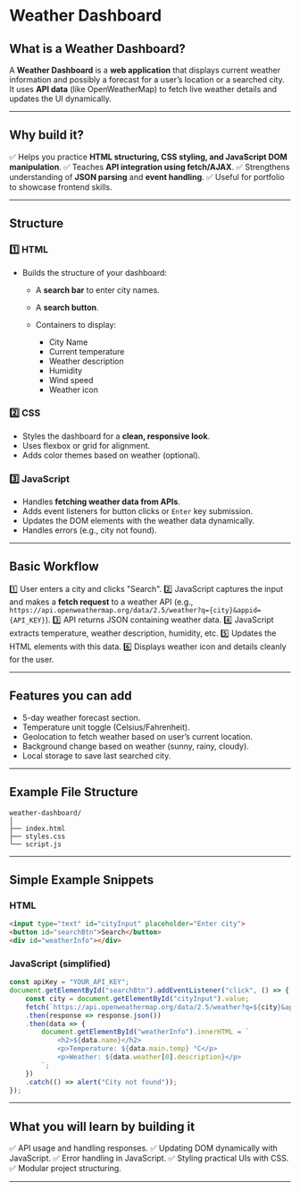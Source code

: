 # Weather Dashboard

## What is a Weather Dashboard?

A **Weather Dashboard** is a **web application** that displays current weather information and possibly a forecast for a user’s location or a searched city. It uses **API data** (like OpenWeatherMap) to fetch live weather details and updates the UI dynamically.

---

## Why build it?

✅ Helps you practice **HTML structuring, CSS styling, and JavaScript DOM manipulation**.
✅ Teaches **API integration using fetch/AJAX**.
✅ Strengthens understanding of **JSON parsing** and **event handling**.
✅ Useful for portfolio to showcase frontend skills.

---

## Structure

### 1️⃣ HTML

* Builds the structure of your dashboard:

  * A **search bar** to enter city names.
  * A **search button**.
  * Containers to display:

    * City Name
    * Current temperature
    * Weather description
    * Humidity
    * Wind speed
    * Weather icon

### 2️⃣ CSS

* Styles the dashboard for a **clean, responsive look**.
* Uses flexbox or grid for alignment.
* Adds color themes based on weather (optional).

### 3️⃣ JavaScript

* Handles **fetching weather data from APIs**.
* Adds event listeners for button clicks or `Enter` key submission.
* Updates the DOM elements with the weather data dynamically.
* Handles errors (e.g., city not found).

---

## Basic Workflow

1️⃣ User enters a city and clicks "Search".
2️⃣ JavaScript captures the input and makes a **fetch request** to a weather API (e.g., `https://api.openweathermap.org/data/2.5/weather?q={city}&appid={API_KEY}`).
3️⃣ API returns JSON containing weather data.
4️⃣ JavaScript extracts temperature, weather description, humidity, etc.
5️⃣ Updates the HTML elements with this data.
6️⃣ Displays weather icon and details cleanly for the user.

---

## Features you can add

* 5-day weather forecast section.
* Temperature unit toggle (Celsius/Fahrenheit).
* Geolocation to fetch weather based on user’s current location.
* Background change based on weather (sunny, rainy, cloudy).
* Local storage to save last searched city.

---

## Example File Structure

```
weather-dashboard/
│
├── index.html
├── styles.css
└── script.js
```

---

## Simple Example Snippets

### HTML

```html
<input type="text" id="cityInput" placeholder="Enter city">
<button id="searchBtn">Search</button>
<div id="weatherInfo"></div>
```

### JavaScript (simplified)

```javascript
const apiKey = "YOUR_API_KEY";
document.getElementById("searchBtn").addEventListener("click", () => {
    const city = document.getElementById("cityInput").value;
    fetch(`https://api.openweathermap.org/data/2.5/weather?q=${city}&appid=${apiKey}&units=metric`)
    .then(response => response.json())
    .then(data => {
        document.getElementById("weatherInfo").innerHTML = `
            <h2>${data.name}</h2>
            <p>Temperature: ${data.main.temp} °C</p>
            <p>Weather: ${data.weather[0].description}</p>
        `;
    })
    .catch(() => alert("City not found"));
});
```

---

## What you will learn by building it

✅ API usage and handling responses.
✅ Updating DOM dynamically with JavaScript.
✅ Error handling in JavaScript.
✅ Styling practical UIs with CSS.
✅ Modular project structuring.

---
